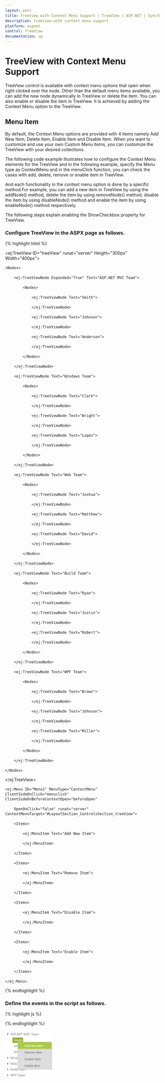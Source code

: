 ```yaml
---
layout: post
title: TreeView with Context Menu Support | TreeView | ASP.NET | Syncfusion
description: treeview with context menu support
platform: aspnet
control: TreeView
documentation: ug
---
```


# TreeView with Context Menu Support

TreeView control is available with context menu options that open when right clicked over the node. Other than the default menu items available, you can add the new node dynamically in TreeView or delete the item. You can also enable or disable the item in TreeView. It is achieved by adding the Context Menu option to the TreeView.

## Menu Item

By default, the Context Menu options are provided with 4 items namely Add New Item, Delete Item, Enable Item and Disable Item. When you want to customize and use your own Custom Menu items, you can customize the TreeView with your desired collections. 

The following code example illustrates how to configure the Context Menu elements for the TreeView and in the following example, specify the Menu type as ContextMenu and in the menuClick function, you can check the cases with add, delete, remove or enable item in TreeView. 

And each functionality in the context menu option is done by a specific method.For example, you can add a new item in TreeView by using the addNode() method, delete the item by using removeNode() method, disable the item by using disableNode() method and enable the item by using enableNode() method respectively.

The following steps explain enabling the ShowCheckbox property for TreeView.

### Configure TreeView in the ASPX page as follows.

{% highlight html %}

<ej:TreeView ID="treeView" runat="server" Height="300px" Width="400px">

    <Nodes>

        <ej:TreeViewNode Expanded="True" Text="ASP.NET MVC Team">

            <Nodes>

                <ej:TreeViewNode Text="Smith">

                </ej:TreeViewNode>

                <ej:TreeViewNode Text="Johnson">

                </ej:TreeViewNode>

                <ej:TreeViewNode Text="Anderson">

                </ej:TreeViewNode>

            </Nodes>

        </ej:TreeViewNode>

        <ej:TreeViewNode Text="Windows Team">

            <Nodes>

                <ej:TreeViewNode Text="Clark">

                </ej:TreeViewNode>

                <ej:TreeViewNode Text="Wright">

                </ej:TreeViewNode>

                <ej:TreeViewNode Text="Lopez">

                </ej:TreeViewNode>

            </Nodes>

        </ej:TreeViewNode>

        <ej:TreeViewNode Text="Web Team">

            <Nodes>

                <ej:TreeViewNode Text="Joshua">

                </ej:TreeViewNode>

                <ej:TreeViewNode Text="Matthew">

                </ej:TreeViewNode>

                <ej:TreeViewNode Text="David">

                </ej:TreeViewNode>

            </Nodes>

        </ej:TreeViewNode>

        <ej:TreeViewNode Text="Build Team">

            <Nodes>

                <ej:TreeViewNode Text="Ryan">

                </ej:TreeViewNode>

                <ej:TreeViewNode Text="Justin">

                </ej:TreeViewNode>

                <ej:TreeViewNode Text="Robert">

                </ej:TreeViewNode>

            </Nodes>

        </ej:TreeViewNode>

        <ej:TreeViewNode Text="WPF Team">

            <Nodes>

                <ej:TreeViewNode Text="Brown">

                </ej:TreeViewNode>

                <ej:TreeViewNode Text="Johnson">

                </ej:TreeViewNode>

                <ej:TreeViewNode Text="Miller">

                </ej:TreeViewNode>

            </Nodes>

        </ej:TreeViewNode>

    </Nodes>

</ej:TreeView>

</div>

<div>

    <ej:Menu ID="Menu1" MenuType="ContextMenu" ClientSideOnClick="menuclick" ClientSideOnBeforeContextOpen="beforeOpen"

        OpenOnClick="false" runat="server" ContextMenuTarget="#LayoutSection_ControlsSection_treeView">

        <Items>

            <ej:MenuItem Text="Add New Item">

            </ej:MenuItem>

        </Items>

        <Items>

            <ej:MenuItem Text="Remove Item">

            </ej:MenuItem>

        </Items>

        <Items>

            <ej:MenuItem Text="Disable Item">

            </ej:MenuItem>

        </Items>

        <Items>

            <ej:MenuItem Text="Enable Item">

            </ej:MenuItem>

        </Items>

    </ej:Menu>

</div>

{% endhighlight %}

### Define the events in the script as follows.

{% highlight js %}

<script type="text/javascript" class="jsScript">

    var tabIndex = 1, treeviewObj, selectedNode;

    $(function () {

        treeviewObj = $("#<%=treeView.ClientID%>").data("ejTreeView");

    });

    function beforeOpen(args) {

        if (!$(args.target).hasClass("e-text"))

            args.cancel = true;

        else {

            selectedNode = args.target;

            treeviewObj.selectNode(selectedNode);

        }

    }

    function menuclick(args) {

        if (args.events.text == "Add New Item") {

            treeviewObj.addNode("Item" + tabIndex, null, selectedNode);

            tabIndex++;

        }

        else if (args.events.text == "Remove Item") {

            treeviewObj.removeNode(selectedNode);

        }

        else if (args.events.text == "Disable Item") {

            treeviewObj.disableNode(selectedNode);

        }

        else if (args.events.text == "Enable Item") {

            treeviewObj.enableNode(selectedNode);

        }

    }

</script>

{% endhighlight %}

![](TreeView-with-Context-Menu-Support_images/TreeView-with-Context-Menu-Support_img1.png) 